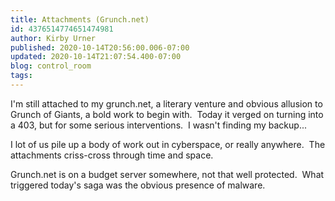 ```yaml
---
title: Attachments (Grunch.net)
id: 4376514774651474981
author: Kirby Urner
published: 2020-10-14T20:56:00.006-07:00
updated: 2020-10-14T21:07:54.400-07:00
blog: control_room
tags: 
---
```


I'm still attached to my grunch.net, a literary venture and obvious allusion to Grunch of Giants, a bold work to begin with.  Today it verged on turning into a 403, but for some serious interventions.  I wasn't finding my backup...

I lot of us pile up a body of work out in cyberspace, or really anywhere.  The attachments criss-cross through time and space.

Grunch.net is on a budget server somewhere, not that well protected.  What triggered today's saga was the obvious presence of malware.